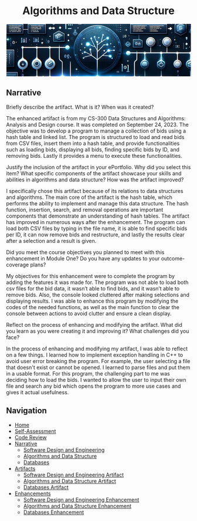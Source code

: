 <h1 align="center">Algorithms and Data Structure</h1>
<p align="center">
  <img src="AAD.JPG" alt="Algorithms and Data Structure Banner">
</p>

## Narrative
Briefly describe the artifact. What is it? When was it created?

The enhanced artifact is from my CS-300 Data Structures and Algorithms: Analysis and Design course.  It was completed on September 24, 2023.  The objective was to develop a program to manage a collection of bids using a hash table and linked list. The program is structured to load and read bids from CSV files, insert them into a hash table, and provide functionalities such as loading bids, displaying all bids, finding specific bids by ID, and removing bids.  Lastly it provides a menu to execute these functionalities.

Justify the inclusion of the artifact in your ePortfolio. Why did you select this item? What specific components of the artifact showcase your skills and abilities in algorithms and data structure? How was the artifact improved?

I specifically chose this artifact because of its relations to data structures and algorithms.  The main core of the artifact is the hash table, which performs the ability to implement and manage this data structure.  The hash function, insertion, search, and removal operations are important components that demonstrate an understanding of hash tables.  The artifact has improved in numerous ways after the enhancement.  The program can load both CSV files by typing in the file name, it is able to find specific bids per ID, it can now remove bids and restructure, and lastly the results clear after a selection and a result is given. 

Did you meet the course objectives you planned to meet with this enhancement in Module One? Do you have any updates to your outcome-coverage plans?

My objectives for this enhancement were to complete the program by adding the features it was made for.  The program was not able to load both csv files for the bid data, it wasn’t able to find bids, and it wasn’t able to remove bids.  Also, the console looked cluttered after making selections and displaying results.  I was able to enhance this program by modifying the codes of the needed functions, as well as the main function to clear the console between actions to avoid clutter and ensure a clean display.

Reflect on the process of enhancing and modifying the artifact. What did you learn as you were creating it and improving it? What challenges did you face?

In the process of enhancing and modifying my artifact, I was able to reflect on a few things.  I learned how to implement exception handling in C++ to avoid user error breaking the program.  For example, the user selecting a file that doesn't exist or cannot be opened.  I learned to parse files and put them in a usable format.  For this program, the challenging part to me was deciding how to load the bids.  I wanted to allow the user to input their own file and search any bid which opens the program to more use cases and gives it actual usefulness.



## Navigation

- [Home](https://github.com/paulp89/ePortfolio/blob/main/README.md)
- [Self-Assessment](https://github.com/paulp89/ePortfolio/blob/main/README.md)
- [Code Review](https://github.com/paulp89/ePortfolio/blob/main/Code%20Review.md)
- [Narrative]()
  - [Software Design and Engineering]( https://github.com/paulp89/ePortfolio/blob/main/Software%20Design%20and%20Engineering.md)
  - [Algorithms and Data Structure]( https://github.com/paulp89/ePortfolio/blob/main/Algorithms%20and%20Data%20Structure.md)
  - [Databases]( https://github.com/paulp89/ePortfolio/blob/main/Databases.md)
- [Artifacts](https://github.com/paulp89/ePortfolio/tree/main/Original%20Artifacts)
  - [Software Design and Engineering Artifact ]( https://github.com/paulp89/ePortfolio/tree/main/Original%20Artifacts/M7)
  - [Algorithms and Data Structure Artifact ]( https://github.com/paulp89/ePortfolio/tree/main/Original%20Artifacts/HashTable)
  - [Databases Artifact ]( https://github.com/paulp89/ePortfolio/tree/main/Original%20Artifacts/inventory_app)
- [Enhancements](https://github.com/paulp89/ePortfolio/tree/main/Enhancement)
  - [Software Design and Engineering Enhancement ]( https://github.com/paulp89/ePortfolio/tree/main/Enhancement/M7)
  - [Algorithms and Data Structure Enhancement ](https://github.com/paulp89/ePortfolio/tree/main/Enhancement/HashTable)
  - [Databases Enhancement ]( https://github.com/paulp89/ePortfolio/tree/main/Enhancement/inventory_app)


